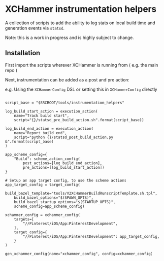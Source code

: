 # XCHammer instrumentation helpers

A collection of scripts to add the ability to log stats on local build time and
generation events via `statsd`.

Note: this is a work in progress and is highly subject to change.

## Installation

First import the scripts wherever XCHammer is running from ( e.g. the main repo )

Next, instrumentation can be added as a post and pre action:

e.g. Using the `XCHammerConfig` DSL or setting this in  `XCHammerConfig` directly

```

script_base = "$SRCROOT/tools/instrumentation_helpers"

log_build_start_action = execution_action(
    name="Track build start",
    script="{}/statsd_pre_build_action.sh".format(script_base))

log_build_end_action = execution_action(
    name="Report build end",
    script="python {}/statsd_post_build_action.py &".format(script_base)
)

app_scheme_config={
    "Build": scheme_action_config(
        post_actions=[log_build_end_action],
        pre_actions=[log_build_start_action])
}

# Setup an app target config, to use the scheme actions
app_target_config = target_config(
    build_bazel_template="tools/V2XCHammerBuildRunscriptTemplate.sh.tpl",
    build_bazel_options="$(SPAWN_OPTS)",
    build_bazel_startup_options="$(STARTUP_OPTS)",
    scheme_config=app_scheme_config)

xchammer_config = xchammer_config(
    targets=[
        "//Pinterest/iOS/App:PinterestDevelopment",
    ],
    target_config={
        "//Pinterest/iOS/App:PinterestDevelopment": app_target_config,
    }
)

gen_xchammer_config(name="xchammer_config", config=xchammer_config)
```

